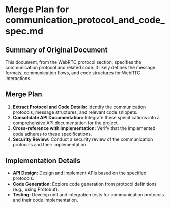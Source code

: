# Merge Plan for communication_protocol_and_code_spec.md

## Summary of Original Document
This document, from the WebRTC protocol section, specifies the communication protocol and related code. It likely defines the message formats, communication flows, and code structures for WebRTC interactions.

## Merge Plan
1.  **Extract Protocol and Code Details:** Identify the communication protocols, message structures, and relevant code snippets.
2.  **Consolidate API Documentation:** Integrate these specifications into a comprehensive API documentation for the project.
3.  **Cross-reference with Implementation:** Verify that the implemented code adheres to these specifications.
4.  **Security Review:** Conduct a security review of the communication protocols and their implementation.

## Implementation Details
-   **API Design:** Design and implement APIs based on the specified protocols.
-   **Code Generation:** Explore code generation from protocol definitions (e.g., using Protobuf).
-   **Testing:** Develop unit and integration tests for communication protocols and their code implementation.
